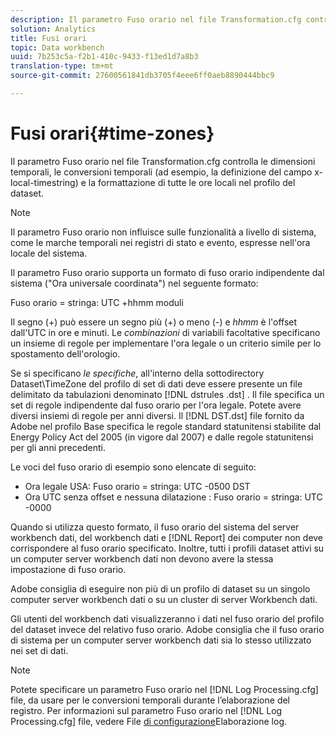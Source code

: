 ```yaml
---
description: Il parametro Fuso orario nel file Transformation.cfg controlla le dimensioni temporali, le conversioni temporali (ad esempio, la definizione del campo x-local-timestring) e la formattazione di tutte le ore locali nel profilo del dataset.
solution: Analytics
title: Fusi orari
topic: Data workbench
uuid: 7b253c5a-f2b1-410c-9433-f13ed1d7a8b3
translation-type: tm+mt
source-git-commit: 27600561841db3705f4eee6ff0aeb8890444bbc9

---
```



# Fusi orari{#time-zones}

Il parametro Fuso orario nel file Transformation.cfg controlla le dimensioni temporali, le conversioni temporali (ad esempio, la definizione del campo x-local-timestring) e la formattazione di tutte le ore locali nel profilo del dataset.

>[!NOTE]
>
>Il parametro Fuso orario non influisce sulle funzionalità a livello di sistema, come le marche temporali nei registri di stato e evento, espresse nell&#39;ora locale del sistema.

Il parametro Fuso orario supporta un formato di fuso orario indipendente dal sistema (&quot;Ora universale coordinata&quot;) nel seguente formato:

Fuso orario = stringa: UTC +hhmm moduli

Il segno (+) può essere un segno più (+) o meno (-) e *hhmm* è l&#39;offset dall&#39;UTC in ore e minuti. Le *combinazioni* di variabili facoltative specificano un insieme di regole per implementare l&#39;ora legale o un criterio simile per lo spostamento dell&#39;orologio.

Se si specificano *le specifiche*, all&#39;interno della sottodirectory Dataset\TimeZone del profilo di set di dati deve essere presente un file delimitato da tabulazioni denominato [!DNL dstrules .dst] . Il file specifica un set di regole indipendente dal fuso orario per l&#39;ora legale. Potete avere diversi insiemi di regole per anni diversi. Il [!DNL DST.dst] file fornito da Adobe nel profilo Base specifica le regole standard statunitensi stabilite dal Energy Policy Act del 2005 (in vigore dal 2007) e dalle regole statunitensi per gli anni precedenti.

Le voci del fuso orario di esempio sono elencate di seguito:

* Ora legale USA: Fuso orario = stringa: UTC -0500 DST
* Ora UTC senza offset e nessuna dilatazione : Fuso orario = stringa: UTC -0000

Quando si utilizza questo formato, il fuso orario del sistema del server workbench dati, del workbench dati e [!DNL Report] dei computer non deve corrispondere al fuso orario specificato. Inoltre, tutti i profili dataset attivi su un computer server workbench dati non devono avere la stessa impostazione di fuso orario.

Adobe consiglia di eseguire non più di un profilo di dataset su un singolo computer server workbench dati o su un cluster di server Workbench dati.

Gli utenti del workbench dati visualizzeranno i dati nel fuso orario del profilo del dataset invece del relativo fuso orario. Adobe consiglia che il fuso orario di sistema per un computer server workbench dati sia lo stesso utilizzato nei set di dati.

>[!NOTE]
>
>Potete specificare un parametro Fuso orario nel [!DNL Log Processing.cfg] file, da usare per le conversioni temporali durante l’elaborazione del registro. Per informazioni sul parametro Fuso orario nel [!DNL Log Processing.cfg] file, vedere File [di configurazione](../../../../home/c-dataset-const-proc/c-log-proc-config-file/c-abt-log-proc-config-file.md)Elaborazione log.

